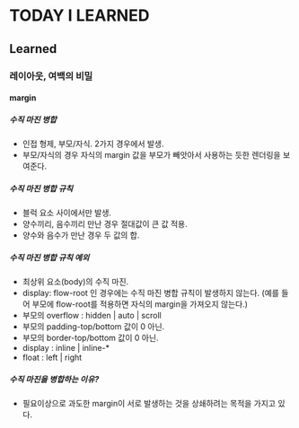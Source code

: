 # TODAY I LEARNED

## Learned

### 레이아웃, 여백의 비밀

#### margin

##### 수직 마진 병합

- 인접 형제, 부모/자식. 2가지 경우에서 발생.
- 부모/자식의 경우 자식의 margin 값을 부모가 빼앗아서 사용하는 듯한 렌더링을 보여준다.

##### 수직 마진 병합 규칙

- 블럭 요소 사이에서만 발생.
- 양수끼리, 음수끼리 만난 경우 절대값이 큰 값 적용.
- 양수와 음수가 만난 경우 두 값의 합.

##### 수직 마진 병합 규칙 예외

- 최상위 요소(body)의 수직 마진.
- display: flow-root 인 경우에는 수직 마진 병합 규칙이 발생하지 않는다. (예를 들어 부모에 flow-root를 적용하면 자식의 margin을 가져오지 않는다.)
- 부모의 overflow : hidden | auto | scroll
- 부모의 padding-top/bottom 값이 0 아닌.
- 부모의 border-top/bottom 값이 0 아닌.
- display : inline | inline-\*
- float : left | right

##### 수직 마진을 병합하는 이유?

- 필요이상으로 과도한 margin이 서로 발생하는 것을 상쇄하려는 목적을 가지고 있다.

